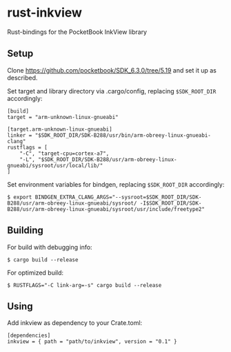 # rust-inkview
Rust-bindings for the PocketBook InkView library
## Setup
Clone <https://github.com/pocketbook/SDK_6.3.0/tree/5.19> and set it up as described.

Set target and library directory via .cargo/config, replacing `$SDK_ROOT_DIR` accordingly:
```
[build]
target = "arm-unknown-linux-gnueabi"

[target.arm-unknown-linux-gnueabi]
linker = "$SDK_ROOT_DIR/SDK-B288/usr/bin/arm-obreey-linux-gnueabi-clang"
rustflags = [
	"-C", "target-cpu=cortex-a7",
	"-L", "$SDK_ROOT_DIR/SDK-B288/usr/arm-obreey-linux-gnueabi/sysroot/usr/local/lib/"
]
```
Set environment variables for bindgen, replacing `$SDK_ROOT_DIR` accordingly:
```
$ export BINDGEN_EXTRA_CLANG_ARGS="--sysroot=$SDK_ROOT_DIR/SDK-B288/usr/arm-obreey-linux-gnueabi/sysroot/ -I$SDK_ROOT_DIR/SDK-B288/usr/arm-obreey-linux-gnueabi/sysroot/usr/include/freetype2"
```
## Building
For build with debugging info:
```
$ cargo build --release
```
For optimized build:
```
$ RUSTFLAGS="-C link-arg=-s" cargo build --release
```
## Using
Add inkview as dependency to your Crate.toml:
```
[dependencies]
inkview = { path = "path/to/inkview", version = "0.1" }
```
